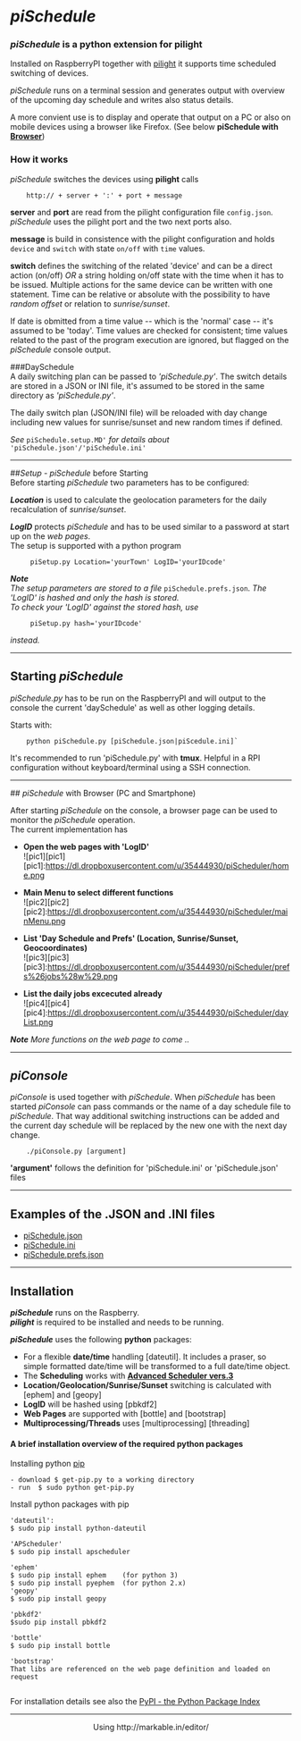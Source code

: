 *piSchedule*
==========

### *piSchedule* is a python extension for pilight

   Installed on RaspberryPI together with [pilight](http://www.pilight.org/) it supports time scheduled
   switching of devices.   

*piSchedule* runs on a terminal session and generates output with overview of the upcoming day schedule and writes also status details.   

A more convient use is to display and operate that output on a PC or also on mobile devices using a browser like Firefox. (See below __piSchedule with [Browser](#web)__)
   

### How it works
   *piSchedule* switches the devices using __pilight__ calls
```
    http:// + server + ':' + port + message
```

__server__ and __port__  are read from the pilight configuration file `config.json`. *piSchedule* uses the pilight port and the two next ports also.

__message__  is build in consistence with the pilight configuration and holds `device` and `switch` with state `on/off` with `time` values.

__switch__  defines the switching of the related 'device' and can be a direct action (on/off) *OR* a string holding on/off state with the time when it has to be issued. Multiple actions for the same device can be written with one statement. Time can be relative or absolute with the possibility to have *random offset* or relation to *sunrise/sunset*. 

If date is obmitted from a time value -- which is the 'normal' case -- it's assumed to be 'today'. Time values are checked for consistent; time values related to the past of the program execution are ignored, but flagged on the *piSchedule* console output.

###DaySchedule  
 A daily switching plan can be passed to *'piSchedule.py'*. The switch details are stored in a JSON or INI file, it's assumed to be stored in the same directory as *'piSchedule.py'*.

The daily switch plan (JSON/INI file) will be reloaded with day change including new values for sunrise/sunset and new random times if defined.

*See* `piSchedule.setup.MD'`  *for details about* `'piSchedule.json'/'piSchedule.ini'`

 ---------
##*Setup - piSchedule* before Starting  
 Before starting *piSchedule* two parameters has to be configured:     

_**Location**_ is used to calculate the geolocation parameters for the daily recalculation of *sunrise/sunset*.  

_**LogID**_ protects *piSchedule* and has to be used similar to a password at start up on the *web pages*.  
The setup is supported with a python program   
```
     piSetup.py Location='yourTown' LogID='yourIDcode'
```
 __*Note*__   
*The setup parameters are stored to a file* `piSchedule.prefs.json`. *The 'LogID' is hashed and only the hash is stored.*   
*To check your 'LogID' against the stored hash, use*
``` 
     piSetup.py hash='yourIDcode'
``` 
*instead.*


-------------
## Starting *piSchedule*
*piSchedule.py* has to be run on the RaspberryPI and will output to the console the current 'daySchedule' as well as other logging details.   

Starts with:   
``` 
    python piSchedule.py [piSchedule.json|piScedule.ini]`
``` 
It's recommended to run 'piSchedule.py' with **tmux**. Helpful in a RPI configuration without keyboard/terminal using a SSH connection.

---------------
##<a name="web"></a> *piSchedule* with Browser (PC and Smartphone)

After starting *piSchedule* on the console, a browser page can be used to monitor the *piSchedule* operation.   
The current implementation has

 *   __Open the web pages with 'LogID'__   
 ![pic1][pic1]   
[pic1]:https://dl.dropboxusercontent.com/u/35444930/piScheduler/home.png   

*   __Main Menu to select different functions__    
![pic2][pic2]
[pic2]:https://dl.dropboxusercontent.com/u/35444930/piScheduler/mainMenu.png   

 *   __List 'Day Schedule and Prefs' (Location, Sunrise/Sunset, Geocoordinates)__   
 ![pic3][pic3]
[pic3]:https://dl.dropboxusercontent.com/u/35444930/piScheduler/prefs%26jobs%28w%29.png

 *   __List the daily jobs excecuted already__    
![pic4][pic4]
[pic4]:https://dl.dropboxusercontent.com/u/35444930/piScheduler/dayList.png   

__*Note*__ *More functions on the web page to come ..*


---------------------


## *piConsole*
*piConsole* is used together with *piSchedule*. When *piSchedule* has been started *piConsole* can pass commands or the name of a day schedule file to *piSchedule*. That way additional switching instructions can be added and the current day schedule will be replaced by the new one with the next day change.
```
    ./piConsole.py [argument]
```
__'argument'__ follows the definition for 'piSchedule.ini' or 'piSchedule.json' files


---------------------

## Examples of the .JSON and .INI files

- [piSchedule.json](https://github.com/neandr/piScheduler/blob/master/piSchedule.json)
- [piSchedule.ini](https://github.com/neandr/piScheduler/blob/master/piSchedule.ini)
- [piSchedule.prefs.json](https://github.com/neandr/piScheduler/blob/master/piSchedule.prefs.json)

------------------

## Installation
  
**_piSchedule_** runs on the Raspberry.   
**_pilight_** is required to be installed and needs to be running.

**_piSchedule_** uses the following **python** packages:

- For a flexible **date/time** handling [dateutil]. It includes a praser, so simple formatted date/time will be transformed to a full date/time object.  
- The **Scheduling** works with **[Advanced Scheduler vers.3](https://pypi.python.org/pypi/APScheduler)**
- **Location/Geolocation/Sunrise/Sunset** switching is calculated with [ephem] and [geopy] 
- **LogID** will be hashed using [pbkdf2]
- **Web Pages** are supported with [bottle] and [bootstrap]
- **Multiprocessing/Threads** uses [multiprocessing] [threading]   
   
   
#### A brief installation overview of the required python packages
Installing python [pip](http://www.pip-installer.org/en/latest/installing.html)
```
- download $ get-pip.py to a working directory
- run  $ sudo python get-pip.py
```

Install python packages with pip

```
'dateutil': 
$ sudo pip install python-dateutil

'APScheduler'
$ sudo pip install apscheduler

'ephem'
$ sudo pip install ephem    (for python 3)
$ sudo pip install pyephem  (for python 2.x)
'geopy'
$ sudo pip install geopy

'pbkdf2'
$sudo pip install pbkdf2

'bottle'
$ sudo pip install bottle

'bootstrap'
That libs are referenced on the web page definition and loaded on request


```

For installation details see also the [PyPI - the Python Package Index](https://pypi.python.org/pypi)   


------------------
<p align='center'>Using http://markable.in/editor/</p>
